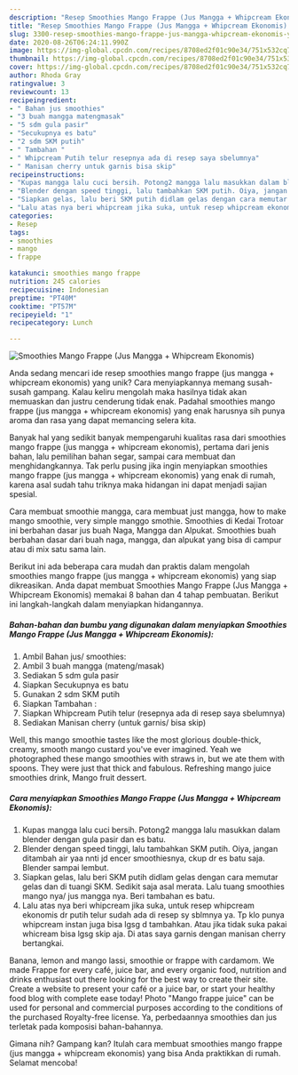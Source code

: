 ```yaml
---
description: "Resep Smoothies Mango Frappe (Jus Mangga + Whipcream Ekonomis) yang Lezat"
title: "Resep Smoothies Mango Frappe (Jus Mangga + Whipcream Ekonomis) yang Lezat"
slug: 3300-resep-smoothies-mango-frappe-jus-mangga-whipcream-ekonomis-yang-lezat
date: 2020-08-26T06:24:11.990Z
image: https://img-global.cpcdn.com/recipes/8708ed2f01c90e34/751x532cq70/smoothies-mango-frappe-jus-mangga-whipcream-ekonomis-foto-resep-utama.jpg
thumbnail: https://img-global.cpcdn.com/recipes/8708ed2f01c90e34/751x532cq70/smoothies-mango-frappe-jus-mangga-whipcream-ekonomis-foto-resep-utama.jpg
cover: https://img-global.cpcdn.com/recipes/8708ed2f01c90e34/751x532cq70/smoothies-mango-frappe-jus-mangga-whipcream-ekonomis-foto-resep-utama.jpg
author: Rhoda Gray
ratingvalue: 3
reviewcount: 13
recipeingredient:
- " Bahan jus smoothies"
- "3 buah mangga matengmasak"
- "5 sdm gula pasir"
- "Secukupnya es batu"
- "2 sdm SKM putih"
- " Tambahan "
- " Whipcream Putih telur resepnya ada di resep saya sbelumnya"
- " Manisan cherry untuk garnis bisa skip"
recipeinstructions:
- "Kupas mangga lalu cuci bersih. Potong2 mangga lalu masukkan dalam blender dengan gula pasir dan es batu."
- "Blender dengan speed tinggi, lalu tambahkan SKM putih. Oiya, jangan ditambah air yaa nnti jd encer smoothiesnya, ckup dr es batu saja. Blender sampai lembut."
- "Siapkan gelas, lalu beri SKM putih didlam gelas dengan cara memutar gelas dan di tuangi SKM. Sedikit saja asal merata. Lalu tuang smoothies mango nya/ jus mangga nya. Beri tambahan es batu."
- "Lalu atas nya beri whipcream jika suka, untuk resep whipcream ekonomis dr putih telur sudah ada di resep sy sblmnya ya. Tp klo punya whipcream instan juga bisa lgsg d tambahkan. Atau jika tidak suka pakai whicream bisa lgsg skip aja. Di atas saya garnis dengan manisan cherry bertangkai."
categories:
- Resep
tags:
- smoothies
- mango
- frappe

katakunci: smoothies mango frappe 
nutrition: 245 calories
recipecuisine: Indonesian
preptime: "PT40M"
cooktime: "PT57M"
recipeyield: "1"
recipecategory: Lunch

---
```



![Smoothies Mango Frappe (Jus Mangga + Whipcream Ekonomis)](https://img-global.cpcdn.com/recipes/8708ed2f01c90e34/751x532cq70/smoothies-mango-frappe-jus-mangga-whipcream-ekonomis-foto-resep-utama.jpg)

Anda sedang mencari ide resep smoothies mango frappe (jus mangga + whipcream ekonomis) yang unik? Cara menyiapkannya memang susah-susah gampang. Kalau keliru mengolah maka hasilnya tidak akan memuaskan dan justru cenderung tidak enak. Padahal smoothies mango frappe (jus mangga + whipcream ekonomis) yang enak harusnya sih punya aroma dan rasa yang dapat memancing selera kita.

Banyak hal yang sedikit banyak mempengaruhi kualitas rasa dari smoothies mango frappe (jus mangga + whipcream ekonomis), pertama dari jenis bahan, lalu pemilihan bahan segar, sampai cara membuat dan menghidangkannya. Tak perlu pusing jika ingin menyiapkan smoothies mango frappe (jus mangga + whipcream ekonomis) yang enak di rumah, karena asal sudah tahu triknya maka hidangan ini dapat menjadi sajian spesial.

Cara membuat smoothie mangga, cara membuat just mangga, how to make mango smoothie, very simple manggo smothie. Smoothies di Kedai Trotoar ini berbahan dasar jus buah Naga, Mangga dan Alpukat. Smoothies buah berbahan dasar dari buah naga, mangga, dan alpukat yang bisa di campur atau di mix satu sama lain.


Berikut ini ada beberapa cara mudah dan praktis dalam mengolah smoothies mango frappe (jus mangga + whipcream ekonomis) yang siap dikreasikan. Anda dapat membuat Smoothies Mango Frappe (Jus Mangga + Whipcream Ekonomis) memakai 8 bahan dan 4 tahap pembuatan. Berikut ini langkah-langkah dalam menyiapkan hidangannya.

<!--inarticleads1-->

##### Bahan-bahan dan bumbu yang digunakan dalam menyiapkan Smoothies Mango Frappe (Jus Mangga + Whipcream Ekonomis):

1. Ambil  Bahan jus/ smoothies:
1. Ambil 3 buah mangga (mateng/masak)
1. Sediakan 5 sdm gula pasir
1. Siapkan Secukupnya es batu
1. Gunakan 2 sdm SKM putih
1. Siapkan  Tambahan :
1. Siapkan  Whipcream Putih telur (resepnya ada di resep saya sbelumnya)
1. Sediakan  Manisan cherry (untuk garnis/ bisa skip)


Well, this mango smoothie tastes like the most glorious double-thick, creamy, smooth mango custard you&#39;ve ever imagined. Yeah we photographed these mango smoothies with straws in, but we ate them with spoons. They were just that thick and fabulous. Refreshing mango juice smoothies drink, Mango fruit dessert. 

<!--inarticleads2-->

##### Cara menyiapkan Smoothies Mango Frappe (Jus Mangga + Whipcream Ekonomis):

1. Kupas mangga lalu cuci bersih. Potong2 mangga lalu masukkan dalam blender dengan gula pasir dan es batu.
1. Blender dengan speed tinggi, lalu tambahkan SKM putih. Oiya, jangan ditambah air yaa nnti jd encer smoothiesnya, ckup dr es batu saja. Blender sampai lembut.
1. Siapkan gelas, lalu beri SKM putih didlam gelas dengan cara memutar gelas dan di tuangi SKM. Sedikit saja asal merata. Lalu tuang smoothies mango nya/ jus mangga nya. Beri tambahan es batu.
1. Lalu atas nya beri whipcream jika suka, untuk resep whipcream ekonomis dr putih telur sudah ada di resep sy sblmnya ya. Tp klo punya whipcream instan juga bisa lgsg d tambahkan. Atau jika tidak suka pakai whicream bisa lgsg skip aja. Di atas saya garnis dengan manisan cherry bertangkai.


Banana, lemon and mango lassi, smoothie or frappe with cardamom. We made Frappe for every café, juice bar, and every organic food, nutrition and drinks enthusiast out there looking for the best way to create their site. Create a website to present your café or a juice bar, or start your healthy food blog with complete ease today! Photo &#34;Mango frappe juice&#34; can be used for personal and commercial purposes according to the conditions of the purchased Royalty-free license. Ya, perbedaannya smoothies dan jus terletak pada komposisi bahan-bahannya. 

Gimana nih? Gampang kan? Itulah cara membuat smoothies mango frappe (jus mangga + whipcream ekonomis) yang bisa Anda praktikkan di rumah. Selamat mencoba!
